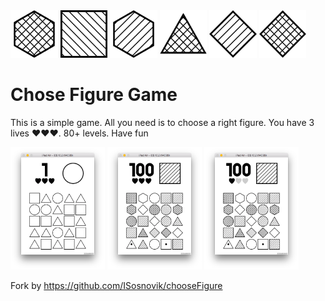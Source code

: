 <div align="left">
	<img src="src/68.png" width=15%>
	<img src="src/32.png" width=15%>
	<img src="src/28.png" width=15%>
	<img src="src/60.png" width=15%>
	<img src="src/24.png" width=15%>
	<img src="src/64.png" width=15%>
</div>

# Chose Figure Game

This is a simple game. All you need is to choose a right figure. You have 3 lives :heart::heart::heart:. 80+ levels. Have fun

<div align="left">	
	<img src="src/level_1.png" width=30%>
	<img src="src/level_100_2.png" width=30%>
	<img src="src/level_100.png" width=30%>
</div>

Fork by https://github.com/ISosnovik/chooseFigure
